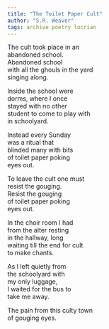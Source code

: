 ```yaml
---
title: "The Toilet Paper Cult"
author: "S.R. Weaver"
tags: archive poetry locrian
---
```

The cult took place in an<br />
abandoned school.<br />
Abandoned school<br />
with all the ghouls in the yard<br />
singing along.

Inside the school were<br />
dorms, where I once<br />
stayed with no other<br />
student to come to play with<br />
in schoolyard.

Instead every Sunday<br />
was a ritual that<br />
blinded many with bits<br />
of toilet paper poking<br />
eyes out.

To leave the cult one must<br />
resist the gouging.<br />
Resist the gouging<br />
of toilet paper poking<br />
eyes out.

In the choir room I had<br />
from the alter resting<br />
in the hallway, long<br />
waiting till the end for cult<br />
to make chants.

As I left quietly from<br />
the schoolyard with<br />
my only luggage,<br />
I waited for the bus to<br />
take me away.

The pain from this culty town<br />
of gouging eyes.
